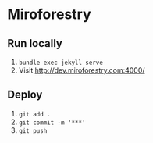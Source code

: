 # Miroforestry

## Run locally
1. `bundle exec jekyll serve`
2. Visit http://dev.miroforestry.com:4000/

## Deploy
1. `git add .`
2. `git commit -m '***'`
3. `git push`
